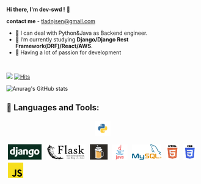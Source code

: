 <!-- @format -->

<b>Hi there, I'm dev-swd !</b> 👋

<b>contact me</b> - tladnjsen@gmail.com

- 🔭 I can deal with Python&Java as Backend engineer.
- 👯 I’m currently studying <b>Django/Django Rest Framework(DRF)/React/AWS</b>.
- 🌱 Having a lot of passion for development

<br>


![](https://komarev.com/ghpvc/?username=pm1100tm&color=red) [![Hits](https://hits.seeyoufarm.com/api/count/incr/badge.svg?url=https%3A%2F%2Fgithub.com%2Fpm1100tm%2Fhit-counter&count_bg=%23AFC83D&title_bg=%23555555&icon=&icon_color=%23E7E7E7&title=hits&edge_flat=false)](https://hits.seeyoufarm.com)

![Anurag's GitHub stats](https://github-readme-stats.vercel.app/api?username=pm1100tm&count_private=true&theme=dracula)


## 🧰 Languages and Tools:
<p align="center">
<img src="/img/python.jpg" alt="Python" height="40" style="vertical-align:top; margin:4px">
</p>

<img src="/img/django.png" alt="Python" height="40" style="vertical-align:top; margin:4px">

<img src="/img/flask.png" alt="Python" height="40" style="vertical-align:top; margin:4px">

<img src="/img/brew.png" alt="Python" height="40" style="vertical-align:top; margin:4px">

<img src="/img/java.png" alt="Python" height="40" style="vertical-align:top; margin:4px">

<img src="/img/mysql.png" alt="Python" height="40" style="vertical-align:top; margin:4px">

<img src="/img/html.png" alt="Python" height="40" style="vertical-align:top; margin:4px">

<img src="/img/css.png" alt="Python" height="40" style="vertical-align:top; margin:4px">

<img src="/img/js.png" alt="Python" height="40" style="vertical-align:top; margin:4px">


